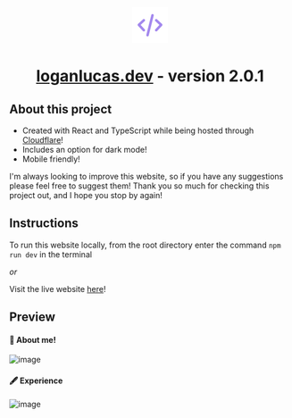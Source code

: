 <div align="center">
  <img src="public/code.svg" width="64" height="64">
  <h1>
    <a href="https://loganlucas.dev" target="_blank">loganlucas.dev</a> - version 2.0.1
  </h1>
</div>

## About this project

-   Created with React and TypeScript while being hosted through <a href="https://www.cloudflare.com/" target="_blank">Cloudflare</a>!
-   Includes an option for dark mode!
-   Mobile friendly!

I'm always looking to improve this website, so if you have any suggestions please feel free to suggest them! Thank you so much for checking this project out, and I hope you stop by again!

## Instructions

To run this website locally, from the root directory enter the command `npm run dev` in the terminal

_or_

Visit the live website <a href="https://loganlucas.dev" target="_blank">here</a>!

## Preview

#### 📔 About me!

<img width="1512" alt="image" src="https://github.com/user-attachments/assets/f428df29-a6ef-4bf7-9e63-0aec6946b831" />

#### 🖋️ Experience

<img width="1512" alt="image" src="https://github.com/user-attachments/assets/553bde4f-f5cd-4964-8b07-21e4e71f39fd" />
